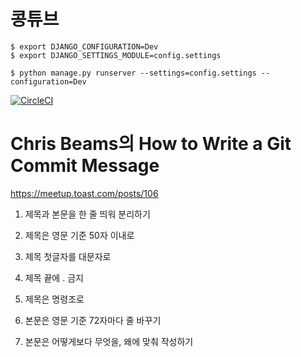 # 콩튜브


```
$ export DJANGO_CONFIGURATION=Dev
$ export DJANGO_SETTINGS_MODULE=config.settings

$ python manage.py runserver --settings=config.settings --configuration=Dev
```
[![CircleCI](https://circleci.com/gh/congtubeteam/congtube/tree/feature%2Fcircle_test.svg?style=svg&circle-token=a5a9ec6695456802388548645287391246c3f7f3)](https://circleci.com/gh/congtubeteam/congtube/tree/feature%2Fcircle_test)

# Chris Beams의 How to Write a Git Commit Message
https://meetup.toast.com/posts/106

1. 제목과 본문을 한 줄 띄워 분리하기

2. 제목은 영문 기준 50자 이내로

3. 제목 첫글자를 대문자로

4. 제목 끝에 . 금지

5. 제목은 명령조로

6. 본문은 영문 기준 72자마다 줄 바꾸기

7. 본문은 어떻게보다 무엇을, 왜에 맞춰 작성하기
